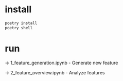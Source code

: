 


# install
```bash
poetry install
poetry shell
```

# run

-> 1_feature_generation.ipynb - Generate new feature

-> 2_feature_overview.ipynb - Analyze features


